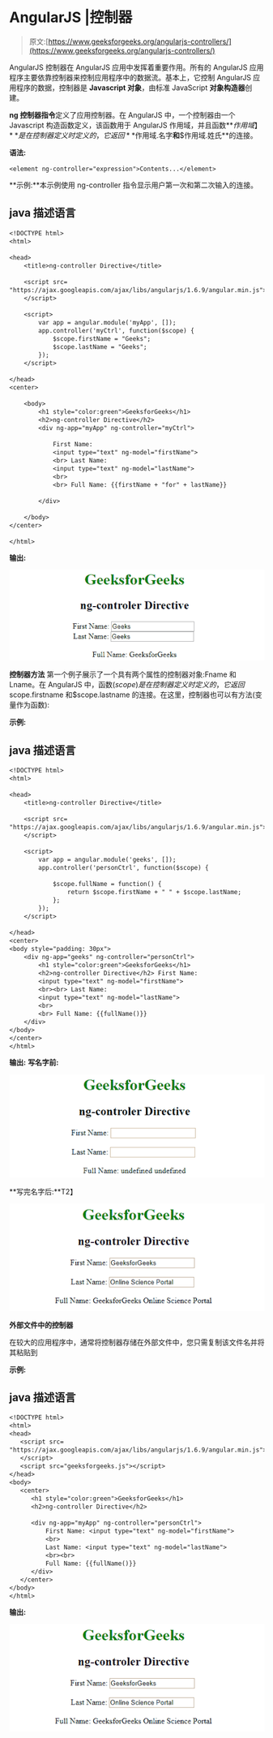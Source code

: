 # AngularJS |控制器

> 原文:[https://www.geeksforgeeks.org/angularjs-controllers/](https://www.geeksforgeeks.org/angularjs-controllers/)

AngularJS 控制器在 AngularJS 应用中发挥着重要作用。所有的 AngularJS 应用程序主要依靠控制器来控制应用程序中的数据流。基本上，它控制 AngularJS 应用程序的数据，控制器是 **Javascript 对象**，由标准 JavaScript **对象构造器**创建。

**ng 控制器指令**定义了应用控制器。在 AngularJS 中，一个控制器由一个 Javascript 构造函数定义，该函数用于 AngularJS 作用域，并且函数**$作用域】**是在控制器定义时定义的，它返回**$作用域.名字**和**$作用域.姓氏**的连接。

**语法:**

```
<element ng-controller="expression">Contents...</element>
```

**示例:**本示例使用 ng-controller 指令显示用户第一次和第二次输入的连接。

## java 描述语言

```
<!DOCTYPE html>
<html>

<head>
    <title>ng-controller Directive</title>

    <script src=
"https://ajax.googleapis.com/ajax/libs/angularjs/1.6.9/angular.min.js">
    </script>

    <script>
        var app = angular.module('myApp', []);
        app.controller('myCtrl', function($scope) {
            $scope.firstName = "Geeks";
            $scope.lastName = "Geeks";
        });
    </script>

</head>
<center>

    <body>
        <h1 style="color:green">GeeksforGeeks</h1>
        <h2>ng-controller Directive</h2>
        <div ng-app="myApp" ng-controller="myCtrl">

            First Name:
            <input type="text" ng-model="firstName">
            <br> Last Name:
            <input type="text" ng-model="lastName">
            <br>
            <br> Full Name: {{firstName + "for" + lastName}}

        </div>

    </body>
</center>

</html>
```

**输出:**

![](img/ba25fc7b9fdc8f0d25448b8d89be650d.png)

**控制器方法**
第一个例子展示了一个具有两个属性的控制器对象:Fname 和 Lname。在 AngularJS 中，函数($scope)是在控制器定义时定义的，它返回$scope.firstname 和$scope.lastname 的连接。在这里，控制器也可以有方法(变量作为函数):

**示例:**

## java 描述语言

```
<!DOCTYPE html>
<html>

<head>
    <title>ng-controller Directive</title>

    <script src=
"https://ajax.googleapis.com/ajax/libs/angularjs/1.6.9/angular.min.js">
    </script>

    <script>
        var app = angular.module('geeks', []);
        app.controller('personCtrl', function($scope) {

            $scope.fullName = function() {
                return $scope.firstName + " " + $scope.lastName;
            };
        });
    </script>

</head>
<center>
<body style="padding: 30px">
    <div ng-app="geeks" ng-controller="personCtrl">
        <h1 style="color:green">GeeksforGeeks</h1>
        <h2>ng-controller Directive</h2> First Name:
        <input type="text" ng-model="firstName">
        <br><br> Last Name:
        <input type="text" ng-model="lastName">
        <br>
        <br> Full Name: {{fullName()}}
    </div>
</body>
</center>
</html>                   
```

**输出:**
**写名字前:**

![](img/cbddf173ae006e46b8761b2d6df5e05d.png)

**写完名字后:**T2】

![](img/47c7c44755ea3296a95fbb6abb9a6a79.png)

**外部文件中的控制器**

在较大的应用程序中，通常将控制器存储在外部文件中，您只需复制该文件名并将其粘贴到

**示例:**

## java 描述语言

```
<!DOCTYPE html>
<html>
<head>
   <script src=
"https://ajax.googleapis.com/ajax/libs/angularjs/1.6.9/angular.min.js">
   </script>
   <script src="geeksforgeeks.js"></script>
</head>
<body>
   <center>
      <h1 style="color:green">GeeksforGeeks</h1>
      <h2>ng-controller Directive</h2>

      <div ng-app="myApp" ng-controller="personCtrl">
          First Name: <input type="text" ng-model="firstName">
          <br>
          Last Name: <input type="text" ng-model="lastName">
          <br><br>
          Full Name: {{fullName()}}
      </div>
   </center>
</body>
</html>
```

**输出:**

![](img/47c7c44755ea3296a95fbb6abb9a6a79.png)